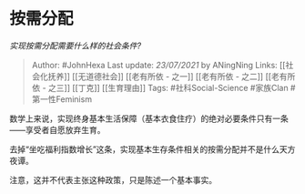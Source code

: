 # 按需分配
*实现按需分配需要什么样的社会条件?*

> Author: #JohnHexa
Last update: *23/07/2021* by ANingNing
Links: [[社会化抚养]] [[无道德社会]] [[老有所依 - 之一]] [[老有所依 - 之二]] [[老有所依 - 之三]] [[丁克]] [[生育理由]]
Tags:  #社科Social-Science #家族Clan #第一性Feminism




数学上来说，实现终身基本生活保障（基本衣食住疗）的绝对必要条件只有一条——享受者自愿放弃生育。

去掉“坐吃福利指数增长”这条，实现基本生存条件相关的按需分配并不是什么天方夜谭。

注意，这并不代表主张这种政策，只是陈述一个基本事实。



